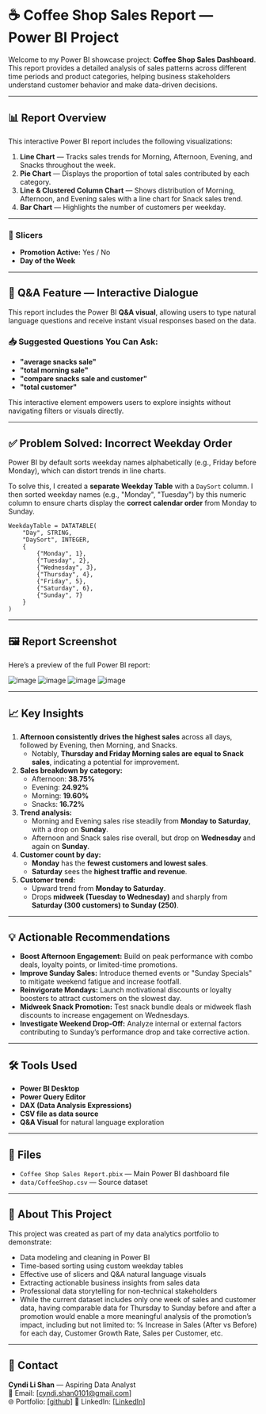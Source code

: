# ☕ Coffee Shop Sales Report — Power BI Project

Welcome to my Power BI showcase project: **Coffee Shop Sales Dashboard**. This report provides a detailed analysis of sales patterns across different time periods and product categories, helping business stakeholders understand customer behavior and make data-driven decisions.

---

## 📊 Report Overview

This interactive Power BI report includes the following visualizations:

1. **Line Chart** — Tracks sales trends for Morning, Afternoon, Evening, and Snacks throughout the week.
2. **Pie Chart** — Displays the proportion of total sales contributed by each category.
3. **Line & Clustered Column Chart** — Shows distribution of Morning, Afternoon, and Evening sales with a line chart for Snack sales trend.
4. **Bar Chart** — Highlights the number of customers per weekday.

---

### 🔎 Slicers
- **Promotion Active:** Yes / No  
- **Day of the Week**

---

## 💬 Q&A Feature — Interactive Dialogue

This report includes the Power BI **Q&A visual**, allowing users to type natural language questions and receive instant visual responses based on the data.

### 📥 Suggested Questions You Can Ask:

- **"average snacks sale"**
- **"total morning sale"**
- **"compare snacks sale and customer"**
- **"total customer"**

This interactive element empowers users to explore insights without navigating filters or visuals directly.

---

## ✅ Problem Solved: Incorrect Weekday Order

Power BI by default sorts weekday names alphabetically (e.g., Friday before Monday), which can distort trends in line charts.

To solve this, I created a **separate Weekday Table** with a `DaySort` column. I then sorted weekday names (e.g., "Monday", "Tuesday") by this numeric column to ensure charts display the **correct calendar order** from Monday to Sunday.

```DAX
WeekdayTable = DATATABLE(
    "Day", STRING,
    "DaySort", INTEGER,
    {
        {"Monday", 1},
        {"Tuesday", 2},
        {"Wednesday", 3},
        {"Thursday", 4},
        {"Friday", 5},
        {"Saturday", 6},
        {"Sunday", 7}
    }
)
```

---

## 🖼️ Report Screenshot

Here’s a preview of the full Power BI report:

![image](https://github.com/user-attachments/assets/1171f2ee-6701-4127-97de-60d39b9ad5af)
![image](https://github.com/user-attachments/assets/9ea9ac50-e146-48bb-a819-c467b80a0c57)
![image](https://github.com/user-attachments/assets/0ffdc497-f38f-4360-bc71-7ab22aec7f57)
![image](https://github.com/user-attachments/assets/fa51007a-210b-4a05-8851-581679a469ca)






---

## 📈 Key Insights

1. **Afternoon consistently drives the highest sales** across all days, followed by Evening, then Morning, and Snacks.  
   - Notably, **Thursday and Friday Morning sales are equal to Snack sales**, indicating a potential for improvement.
2. **Sales breakdown by category:**
   - Afternoon: **38.75%**
   - Evening: **24.92%**
   - Morning: **19.60%**
   - Snacks: **16.72%**
3. **Trend analysis:**
   - Morning and Evening sales rise steadily from **Monday to Saturday**, with a drop on **Sunday**.
   - Afternoon and Snack sales rise overall, but drop on **Wednesday** and again on **Sunday**.
4. **Customer count by day:**
   - **Monday** has the **fewest customers and lowest sales**.
   - **Saturday** sees the **highest traffic and revenue**.
5. **Customer trend:**
   - Upward trend from **Monday to Saturday**.
   - Drops **midweek (Tuesday to Wednesday)** and sharply from **Saturday (300 customers) to Sunday (250)**.

---

## 💡 Actionable Recommendations

- **Boost Afternoon Engagement:** Build on peak performance with combo deals, loyalty points, or limited-time promotions.
- **Improve Sunday Sales:** Introduce themed events or "Sunday Specials" to mitigate weekend fatigue and increase footfall.
- **Reinvigorate Mondays:** Launch motivational discounts or loyalty boosters to attract customers on the slowest day.
- **Midweek Snack Promotion:** Test snack bundle deals or midweek flash discounts to increase engagement on Wednesdays.
- **Investigate Weekend Drop-Off:** Analyze internal or external factors contributing to Sunday’s performance drop and take corrective action.

---

## 🛠 Tools Used

- **Power BI Desktop**
- **Power Query Editor**
- **DAX (Data Analysis Expressions)**
- **CSV file as data source**
- **Q&A Visual** for natural language exploration

---

## 📂 Files

- `Coffee Shop Sales Report.pbix` — Main Power BI dashboard file
- `data/CoffeeShop.csv` — Source dataset 

---

## 📌 About This Project

This project was created as part of my data analytics portfolio to demonstrate:

- Data modeling and cleaning in Power BI
- Time-based sorting using custom weekday tables
- Effective use of slicers and Q&A natural language visuals
- Extracting actionable business insights from sales data
- Professional data storytelling for non-technical stakeholders
- While the current dataset includes only one week of sales and customer data, having comparable data for Thursday to Sunday before and after a promotion would enable a more meaningful analysis of the promotion’s impact, including but not limited to: % Increase in Sales (After vs Before) for each day, Customer Growth Rate, Sales per Customer, etc.

---

## 🔗 Contact

**Cyndi Li Shan** — Aspiring Data Analyst  
📧 Email: [cyndi.shan0101@gmail.com]  
🌐 Portfolio: [[github]](https://github.com/cyndishan)
💼 LinkedIn: [[LinkedIn]](https://www.linkedin.com/in/cyndi-li-shan/)
